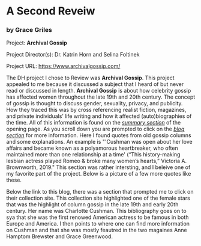 # A Second Reveiw 


### by Grace Griles

Project: **Archival Gossip**

Project Director(s): Dr. Katrin Horn and Selina Foltinek

Project URL: https://www.archivalgossip.com/

The DH project I chose to Review was **Archival Gossip**. This project appealed to me because it discussed a subject that I heard of but never read or discussed in length. **Archival Gossip** is about how celebrity gossip has affected women throughout the late 19th and 20th century. The concept of gossip is thought to discuss gender, sexuality, privacy, and publicity. How they traced this was by cross referencing realist fiction, magazines, and private individuals’ life writing and how it affected (auto)biographies of the time. All of this information is found on the [_summary section_](https://www.archivalgossip.com/) of the opening page. As you scroll down you are prompted to click on the [_blog section_](https://www.archivalgossip.com/blog/) for more information. Here I found quotes from old gossip columns and some explanations. An example is  "'Cushman was open about her love affairs and became known as a polyamorous heartbreaker, who often maintained more than one relationship at a time' (“This history-making lesbian actress played Romeo & broke many women’s hearts,” Victoria A. Brownworth, 2019." This section was rather intersting, and I beleive one of my favorite part of the project. Below is a picture of a few more quotes like these. 

Below the link to this blog, there was a section that prompted me to click on their collection site. This collection site highlighted one of the female stars that was the highlight of column gossip in the late 19th and early 20th century. Her name was Charlotte Cushman. This bibliography goes on to sya that she was the first renowed American actress to be famous in both Europe and America. I then points to where one can find more information on Cushman and that she was mostly feautred in the two magaines Anne Hamptom Brewster and Grace Greenwood. 
